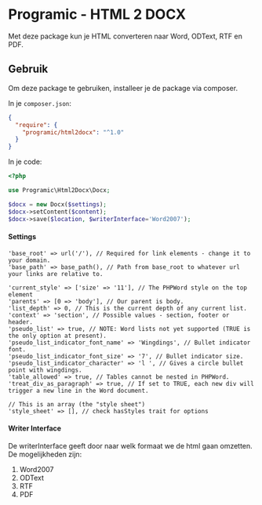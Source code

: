 # Programic - HTML 2 DOCX

Met deze package kun je HTML converteren naar Word, ODText, RTF en PDF.
## Gebruik
Om deze package te gebruiken, installeer je de package via composer.

In je `composer.json`:
```json
{
  "require": {
    "programic/html2docx": "^1.0"
  }
}
```

In je code:
```php
<?php

use Programic\Html2Docx\Docx;

$docx = new Docx($settings);
$docx->setContent($content);
$docx->save($location, $writerInterface='Word2007');
```

#### Settings
```
'base_root' => url('/'), // Required for link elements - change it to your domain.
'base_path' => base_path(), // Path from base_root to whatever url your links are relative to.

'current_style' => ['size' => '11'], // The PHPWord style on the top element
'parents' => [0 => 'body'], // Our parent is body.
'list_depth' => 0, // This is the current depth of any current list.
'context' => 'section', // Possible values - section, footer or header.
'pseudo_list' => true, // NOTE: Word lists not yet supported (TRUE is the only option at present).
'pseudo_list_indicator_font_name' => 'Wingdings', // Bullet indicator font.
'pseudo_list_indicator_font_size' => '7', // Bullet indicator size.
'pseudo_list_indicator_character' => 'l ', // Gives a circle bullet point with wingdings.
'table_allowed' => true, // Tables cannot be nested in PHPWord.
'treat_div_as_paragraph' => true, // If set to TRUE, each new div will trigger a new line in the Word document.

// This is an array (the "style sheet")
'style_sheet' => [], // check hasStyles trait for options
```
#### Writer Interface
De writerInterface geeft door naar welk formaat we de html gaan omzetten. De mogelijkheden zijn:

1. Word2007
2. ODText
3. RTF
4. PDF
